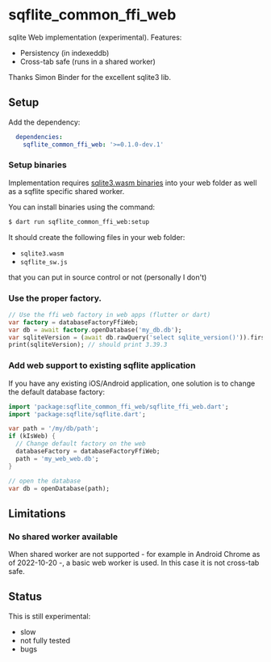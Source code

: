 # sqflite_common_ffi_web

sqlite Web implementation (experimental). Features:
- Persistency (in indexeddb)
- Cross-tab safe (runs in a shared worker)

Thanks Simon Binder for the excellent sqlite3 lib.

## Setup

Add the dependency:
```yaml
  dependencies:
    sqflite_common_ffi_web: '>=0.1.0-dev.1'
```

### Setup binaries

Implementation requires [sqlite3.wasm binaries](https://github.com/simolus3/sqlite3.dart/releases)
into your web folder as well as a sqflite specific shared worker.

You can install binaries using the command:

```bash
$ dart run sqflite_common_ffi_web:setup
```

It should create the following files in your web folder:
- `sqlite3.wasm`
- `sqflite_sw.js`

that you can put in source control or not (personally I don't)

### Use the proper factory.

```dart
// Use the ffi web factory in web apps (flutter or dart)
var factory = databaseFactoryFfiWeb;
var db = await factory.openDatabase('my_db.db');
var sqliteVersion = (await db.rawQuery('select sqlite_version()')).first.values.first;
print(sqliteVersion); // should print 3.39.3
```

### Add web support to existing sqflite application

If you have any existing iOS/Android application, one solution is to change the default database
factory:

```dart
import 'package:sqflite_common_ffi_web/sqflite_ffi_web.dart';
import 'package:sqflite/sqflite.dart';

var path = '/my/db/path';
if (kIsWeb) {
  // Change default factory on the web
  databaseFactory = databaseFactoryFfiWeb;
  path = 'my_web_web.db';
}

// open the database
var db = openDatabase(path);
```
## Limitations

### No shared worker available

When shared worker are not supported - for example in Android Chrome as of 2022-10-20 -, a basic web worker is used.
In this case it is not cross-tab safe.

## Status

This is still experimental:
- slow
- not fully tested
- bugs